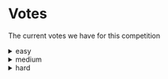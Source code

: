 # Votes
The current votes we have for this competition
<details><summary>easy</summary>

| name | score |
| --- | --- |
| MatissesProjects | 1 |


</details>


<details><summary>medium</summary>

| name | score |
| --- | --- |
| MatissesProjects | 1 |


</details>


<details><summary>hard</summary>

| name | score |
| --- | --- |


</details>

